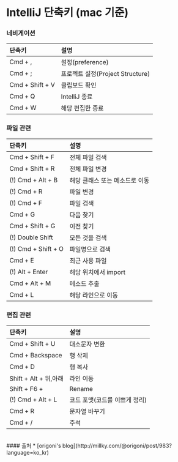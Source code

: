 # IntelliJ 단축키 (mac 기준)

### 네비게이션

|단축키          |설명 |
|:---------------|:----|
|Cmd + ,         |설정(preference) |
|Cmd + ;         |프로젝트 설정(Project Structure) |
|Cmd + Shift + V |클립보드 확인 |
|Cmd + Q         |IntelliJ 종료 |
|Cmd + W         |해당 편집한 종료 |

### 파일 관련

|단축키              |설명 |
|:-------------------|:----|
|Cmd + Shift + F     |전체 파일 검색 |
|Cmd + Shift + R     |전체 파일 변경 |
|(!) Cmd + Alt + B   |해당 클래스 또는 메소드로 이동 |
|(!) Cmd + R         |파일 변경 |
|(!) Cmd + F         |파일 검색 |
|Cmd + G             |다음 찾기 |
|Cmd + Shift + G     |이전 찾기 |
|(!) Double Shift    |모든 것을 검색 |
|(!) Cmd + Shift + O |파일명으로 검색 |
|Cmd + E             |최근 사용 파일 |
|(!) Alt + Enter     |해당 위치에서 import |
|Cmd + Alt + M       |메소드 추출 |
|Cmd + L             |해당 라인으로 이동 |

### 편집 관련 

|단축키                |설명 |
|:---------------------|:----|
|Cmd + Shift + U       |대소문자 변환 |
|Cmd + Backspace       |행 삭제 |
|Cmd + D               |행 복사 |
|Shift + Alt + 위,아래 |라인 이동|
|Shift + F6 +          |Rename |
|(!) Cmd + Alt + L     |코드 포맷(코드를 이쁘게 정리)|
|Cmd + R               |문자열 바꾸기 |
|Cmd + /               |주석|

<br/>
#### 출처
* [origoni's blog](http://millky.com/@origoni/post/983?language=ko_kr)
